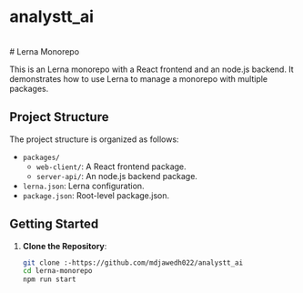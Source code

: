 # analystt_ai
<br/>
# Lerna Monorepo 

This is an  Lerna monorepo with a React frontend and an node.js backend. It demonstrates how to use Lerna to manage a monorepo with multiple packages.

## Project Structure

The project structure is organized as follows:

- `packages/`
  - `web-client/`: A React frontend package.
  - `server-api/`: An node.js  backend package.
- `lerna.json`: Lerna configuration.
- `package.json`: Root-level package.json.

## Getting Started

1. **Clone the Repository**:

   ```bash
   git clone :-https://github.com/mdjawedh022/analystt_ai
   cd lerna-monorepo
   npm run start

